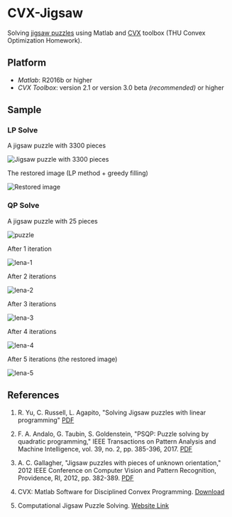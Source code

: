 # CVX-Jigsaw

Solving [jigsaw puzzles](https://en.wikipedia.org/wiki/Jigsaw_puzzle) using Matlab and [CVX](http://cvxr.com) toolbox (THU Convex Optimization Homework).

## Platform

* _Matlab_: R2016b or higher
* _CVX Toolbox_: version 2.1 or version 3.0 beta _(recommended)_ or higher

## Sample

### LP Solve

A jigsaw puzzle with 3300 pieces

![Jigsaw puzzle with 3300 pieces](/Sample/LP/5a.jpg)

The restored image (LP method + greedy filling)

![Restored image](/Sample/LP/5c.jpg)

### QP Solve

A jigsaw puzzle with 25 pieces

![puzzle](/Sample/QP/lena-0.jpg)

After 1 iteration

![lena-1](/Sample/QP/lena-1.jpg)

After 2 iterations

![lena-2](/Sample/QP/lena-2.jpg)

After 3 iterations

![lena-3](/Sample/QP/lena-3.jpg)

After 4 iterations

![lena-4](/Sample/QP/lena-4.jpg)

After 5 iterations (the restored image)

![lena-5](/Sample/QP/lena-5.jpg)

## References

1. R. Yu, C. Russell, L. Agapito, "Solving Jigsaw puzzles with linear programming" [PDF](https://arxiv.org/abs/1511.04472)

2. F. A. Andalo, G. Taubin, S. Goldenstein, "PSQP: Puzzle solving by quadratic programming," IEEE Transactions on Pattern Analysis and Machine Intelligence, vol. 39, no. 2, pp. 385-396, 2017. [PDF](http://ieeexplore.ieee.org/document/7442162/)

3. A. C. Gallagher, "Jigsaw puzzles with pieces of unknown orientation," 2012 IEEE Conference on Computer Vision and Pattern Recognition, Providence, RI, 2012, pp. 382-389. [PDF](http://ieeexplore.ieee.org/document/6247699/)

4. CVX: Matlab Software for Disciplined Convex Programming. [Download](http://cvxr.com/cvx/)

5. Computational Jigsaw Puzzle Solving. [Website Link](http://icvl.cs.bgu.ac.il/automatic-jigsaw-puzzle-solving/)
